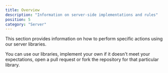 ```yaml
---
title: Overview
description: "Information on server-side implementations and rules"
position: 5
category: "Server"
---
```


This section provides information on how to perform specific actions using our server libraries.

You can use our libraries, implement your own if it doesn't meet your expectations, open a pull request or fork the 
repository for that particular library.
